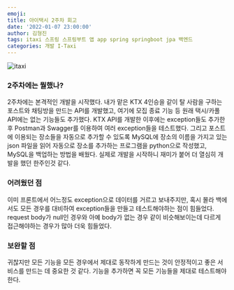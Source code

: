 ```yaml
---
emoji: 
title: 아이택시 2주차 회고
date: '2022-01-07 23:00:00'
author: 김형진
tags: itaxi 스프링 스프링부트 앱 app spring springboot jpa 백엔드
categories: 개발 I-Taxi
---
```


![itaxi](https://user-images.githubusercontent.com/68419318/203197331-4f30d17c-e703-4fc7-95c0-46ce8c01efd6.png)

### 2주차에는 뭘했나?
2주차에는 본격적인 개발을 시작했다. 내가 맡은 KTX 4인승을 같이 탈 사람을 구하는 포스트와 채팅방을 만드는 API를 개발했고, 여기에 모집 종료 기능 등 원래 택시/카풀 API에는 없는 기능들도 추가했다. KTX API를 개발한 이후에는 exception들도 추가한 후 Postman과 Swagger를 이용하여 여러 exception들을 테스트했다. 그리고 포스트에 이용되는 장소들을 자동으로 추가할 수 있도록 MySQL에 장소의 이름을 가지고 있는 json 파일을 읽어 자동으로 장소를 추가하는 프로그램을 python으로 작성했고, MySQL을 백업하는 방법을 배웠다. 실제로 개발을 시작하니 재미가 붙어 더 열심히 개발을 했던 한주인것 같다.

### 어려웠던 점
이미 프론트에서 어느정도 exception으로 데이터를 거르고 보내주지만, 혹시 몰라 백에서도 모든 경우를 대비하여 exception들을 만들고 테스트해야하는 점이 힘들었다. request body가 null인 경우와 아예 body가 없는 경우 같이 비슷해보이는데 다르게 접근해야하는 경우가 많아 더욱 힘들었다.

### 보완할 점
귀찮지만 모든 기능을 모든 경우에서 제대로 동작하게 만드는 것이 안정적이고 좋은 서비스를 만드는 데 중요한 것 같다. 기능을 추가하면 꼭 모든 기능들을 제대로 테스트해야한다.

```toc

```
